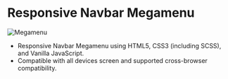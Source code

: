# Responsive Navbar Megamenu

![Megamenu]()

* Responsive Navbar Megamenu using HTML5, CSS3 (including SCSS), and Vanilla JavaScript.
* Compatible with all devices screen and supported cross-browser compatibility.
